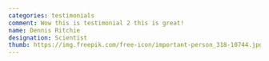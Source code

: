 ```yaml
---
categories: testimonials
comment: Wow this is testimonial 2 this is great!
name: Dennis Ritchie
designation: Scientist
thumb: https://img.freepik.com/free-icon/important-person_318-10744.jpg?size=338&ext=jpg
---
```

